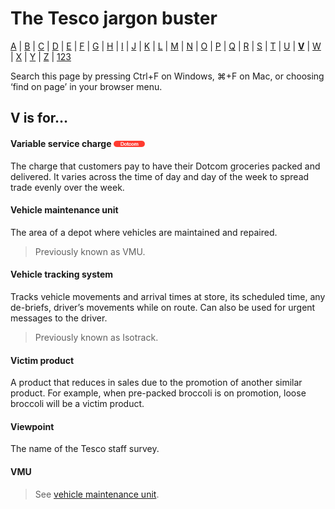 # The Tesco jargon buster

[A](a.md) | [B](b.md) | [C](c.md) | [D](d.md) | [E](e.md) | [F](f.md) | [G](g.md) | [H](h.md) | [I](i.md) | [J](j.md) | [K](k.md) | [L](l.md) | [M](m.md) | [N](n.md) | [O](o.md) | [P](p.md) | [Q](q.md) | [R](r.md) | [S](s.md) | [T](t.md) | [U](u.md) | [**V**](v.md) | [W](w.md) | [X](x.md) | [Y](y.md) | [Z](z.md) | [123](123.md)

Search this page by pressing Ctrl+F on Windows, ⌘+F on Mac, or choosing ‘find on page’ in your browser menu.

## V is for…

#### Variable service charge ![Dotcom](assets/images/tag-dotcom.png)
The charge that customers pay to have their Dotcom groceries packed and delivered. It varies across the time of day and day of the week to spread trade evenly over the week.

#### Vehicle maintenance unit
The area of a depot where vehicles are maintained and repaired.
> Previously known as VMU.

#### Vehicle tracking system
Tracks vehicle movements and arrival times at store, its scheduled time, any de-briefs, driver’s movements while on route. Can also be used for urgent messages to the driver.
> Previously known as Isotrack.

#### Victim product
A product that reduces in sales due to the promotion of another similar product. For example, when pre-packed broccoli is on promotion, loose broccoli will be a victim product.

#### Viewpoint
The name of the Tesco staff survey.

#### VMU
> See [vehicle maintenance unit](#vehicle-maintenance-unit).
